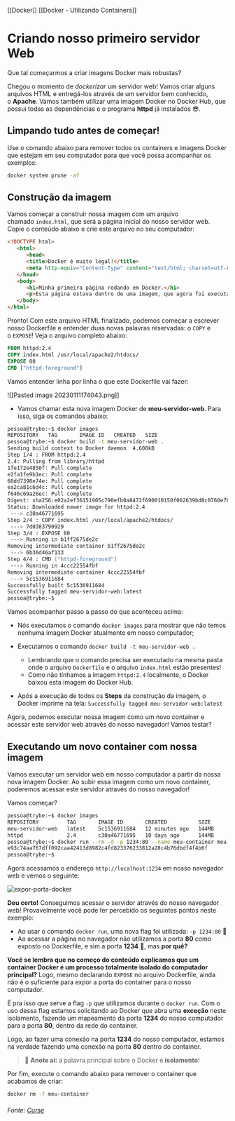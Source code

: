[[Docker]]
[[Docker - Utilizando Containers]]

# Criando nosso primeiro servidor Web

Que tal começarmos a criar imagens Docker mais robustas?

Chegou o momento de _dockerizar_ um servidor web! Vamos criar alguns arquivos HTML e entregá-los através de um servidor bem conhecido, o **Apache**. Vamos também utilizar uma imagem Docker no Docker Hub, que possui todas as dependências e o programa **httpd** já instalados 😎.

## Limpando tudo antes de começar!

Use o comando abaixo para remover todos os containers e imagens Docker que estejam em seu computador para que você possa acompanhar os exemplos:


```bash
docker system prune -af
```

## Construção da imagem

Vamos começar a construir nossa imagem com um arquivo chamado `index.html`, que será a página inicial do nosso servidor web. Copie o conteúdo abaixo e crie este arquivo no seu computador:

```html
<!DOCTYPE html>
   <html>
      <head>
      <title>Docker é muito legal!</title>
      <meta http-equiv="Content-Type" content="text/html; charset=utf-8">
   </head>
   <body>
      <h1>Minha primeira página rodando em Docker.</h1>
      <p>Esta página estava dentro de uma imagem, que agora foi executada como um container.</p>
   </body>
</html>
```

Pronto! Com este arquivo HTML finalizado, podemos começar a escrever nosso Dockerfile e entender duas novas palavras reservadas: o `COPY` e o `EXPOSE`! Veja o arquivo completo abaixo:

```dockerfile
FROM httpd:2.4
COPY index.html /usr/local/apache2/htdocs/
EXPOSE 80
CMD ["httpd-foreground"]
```

Vamos entender linha por linha o que este Dockerfile vai fazer:

![[Pasted image 20230111174043.png]]

-   Vamos chamar esta nova imagem Docker de **meu-servidor-web**. Para isso, siga os comandos abaixo:

```bash
pessoa@trybe:~$ docker images
REPOSITORY   TAG       IMAGE ID   CREATED   SIZE
pessoa@trybe:~$ docker build -t meu-servidor-web .
Sending build context to Docker daemon  4.608kB
Step 1/4 : FROM httpd:2.4
2.4: Pulling from library/httpd
1fe172e4850f: Pull complete
e2fa1fe9b1ec: Pull complete
60dd7398e74e: Pull complete
ea2ca81c6d4c: Pull complete
f646c69a26ec: Pull complete
Digest: sha256:e02a2ef36151905c790efb0a8472f690010150f062639bd8c0760e7b1e884c07
Status: Downloaded newer image for httpd:2.4
 ---> c30a46771695
Step 2/4 : COPY index.html /usr/local/apache2/htdocs/
 ---> 7d0383790929
Step 3/4 : EXPOSE 80
 ---> Running in b1ff2675de2c
Removing intermediate container b1ff2675de2c
 ---> 6b36d46af133
Step 4/4 : CMD ["httpd-foreground"]
 ---> Running in 4ccc22554fbf
Removing intermediate container 4ccc22554fbf
 ---> 5c1536911684
Successfully built 5c1536911684
Successfully tagged meu-servidor-web:latest
pessoa@trybe:~$
```

Vamos acompanhar passo a passo do que aconteceu acima:

-   Nós executamos o comando `docker images` para mostrar que não temos nenhuma imagem Docker atualmente em nosso computador;
    
-   Executamos o comando `docker build -t meu-servidor-web .`
    
    -   Lembrando que o comando precisa ser executado na mesma pasta onde o arquivo `Dockerfile` e o arquivo `index.html` estão presentes!
    -   Como não tínhamos a imagem `httpd:2.4` localmente, o Docker baixou esta imagem do Docker Hub.
-   Após a execução de todos os **Steps** da construção da imagem, o Docker imprime na tela: `Successfully tagged meu-servidor-web:latest`
    

Agora, podemos executar nossa imagem como um novo container e acessar este servidor web através do nosso navegador! Vamos testar?

## Executando um novo container com nossa imagem

Vamos executar um servidor web em nosso computador a partir da nossa nova imagem Docker. Ao subir essa imagem como um novo container, poderemos acessar este servidor através do nosso navegador!

Vamos começar?

```bash
pessoa@trybe:~$ docker images
REPOSITORY         TAG       IMAGE ID       CREATED          SIZE
meu-servidor-web   latest    5c1536911684   12 minutes ago   144MB
httpd              2.4       c30a46771695   10 days ago      144MB
pessoa@trybe:~$ docker run --rm -d -p 1234:80 --name meu-container meu-servidor-web
e93c74aa767dff092caa42413d8982c4fd823376233812a28c4b76dbdf4f4b6f
pessoa@trybe:~$
```

Agora acessamos o endereço `http://localhost:1234` em nosso navegador web e vemos o seguinte:

![expor-porta-docker](https://content-assets.betrybe.com/prod/expor-porta-docker.png)

**Deu certo!** Conseguimos acessar o servidor através do nosso navegador web! Provavelmente você pode ter percebido os seguintes pontos neste exemplo:

-   Ao usar o comando `docker run`, uma nova flag foi utilizada: `-p 1234:80` 🤔
-   Ao acessar a página no navegador não utilizamos a porta **80** como exposto no Dockerfile, e sim a porta **1234** 🤔, mas **por quê?**

**Você se lembra que no começo do conteúdo explicamos que um container Docker é um processo totalmente isolado do computador principal?** Logo, mesmo declarando `EXPOSE` no arquivo Dockerfile, ainda não é o suficiente para expor a porta do container para o nosso computador.

É pra isso que serve a flag `-p` que utilizamos durante o `docker run`. Com o uso dessa flag estamos solicitando ao Docker que abra uma **exceção** neste isolamento, fazendo um mapeamento da porta **1234** do nosso computador para a porta **80**, dentro da rede do container.

Logo, ao fazer uma conexão na porta **1234** do nosso computador, estamos na verdade fazendo uma conexão na porta **80** dentro do container.

> 📝 **Anote aí:** a palavra principal sobre o Docker é **isolamento**!

Por fim, execute o comando abaixo para remover o container que acabamos de criar:

```bash
docker rm -f meu-container
```


###### Fonte: [Curse](https://app.betrybe.com/learn/course/5e938f69-6e32-43b3-9685-c936530fd326/module/94d0e996-1827-4fbc-bc24-c99fb592925b/section/5987fa2d-0d04-45b2-9d91-1c2ffce09862/day/da25fd46-8818-4234-8603-a442b047370f/lesson/d9692546-e16b-471b-b347-7781440cf6b5)